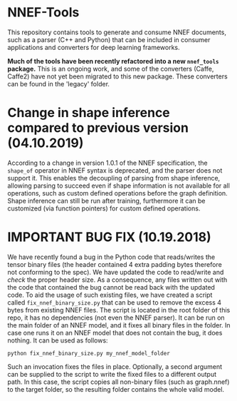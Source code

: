 # NNEF-Tools

This repository contains tools to generate and consume NNEF documents, such as a parser (C++ and Python) that can be included in consumer applications and converters for deep learning frameworks.

**Much of the tools have been recently refactored into a new `nnef_tools` package.** This is an ongoing work, and some of the converters (Caffe, Caffe2) have not yet been migrated to this new package. These converters can be found in the 'legacy' folder.


# Change in shape inference compared to previous version (04.10.2019)

According to a change in version 1.0.1 of the NNEF specification, the `shape_of` operator in NNEF syntax is deprecated, and the parser does not support it. This enables the decoupling of parsing from shape inference, allowing parsing to succeed even if shape information is not available for all operations, such as custom defined operations before the graph definition. Shape inference can still be run after training, furthermore it can be customized (via function pointers) for custom defined operations.


# IMPORTANT BUG FIX (10.19.2018)

We have recently found a bug in the Python code that reads/writes the tensor binary files (the header contained 4 extra padding bytes therefore not conforming to the spec). We have updated the code to read/write and _check_ the proper header size. As a consequence, any files written out with the code that contained the bug cannot be read back with the updated code. To aid the usage of such existing files, we have created a script called `fix_nnef_binary_size.py` that can be used to remove the excess 4 bytes from existing NNEF files. The script is located in the root folder of this repo, it has no dependencies (not even the NNEF parser). It can be run on the main folder of an NNEF model, and it fixes all binary files in the folder. In case one runs it on an NNEF model that does not contain the bug, it does nothing. It can be used as follows:

```
python fix_nnef_binary_size.py my_nnef_model_folder
```

Such an invocation fixes the files in place. Optionally, a second argument can be supplied to the script to write the fixed files to a different output path. In this case, the script copies all non-binary files (such as graph.nnef) to the target folder, so the resulting folder contains the whole valid model.
